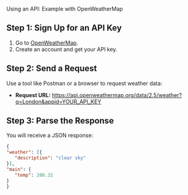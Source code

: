 Using an API: Example with OpenWeatherMap

## Step 1: Sign Up for an API Key
1. Go to [OpenWeatherMap](https://openweathermap.org/).
2. Create an account and get your API key.

## Step 2: Send a Request
Use a tool like Postman or a browser to request weather data:
- **Request URL:**
https://api.openweathermap.org/data/2.5/weather?q=London&appid=YOUR_API_KEY
## Step 3: Parse the Response
You will receive a JSON response:
```json
{
"weather": [{
   "description": "clear sky"
}],
"main": {
   "temp": 280.32
}
}
